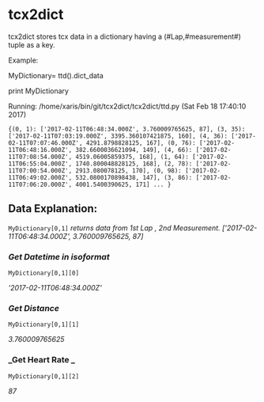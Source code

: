 # tcx2dict

tcx2dict stores tcx data in a dictionary having a (#Lap,#measurement#) tuple as a key.

Example:


MyDictionary= ttd().dict_data

print MyDictionary


Running: /home/xaris/bin/git/tcx2dict/tcx2dict/ttd.py (Sat Feb 18 17:40:10 2017)

`{(0, 1): ['2017-02-11T06:48:34.000Z', 3.760009765625, 87], (3, 35): ['2017-02-11T07:03:19.000Z', 3395.360107421875, 160], (4, 36): ['2017-02-11T07:07:46.000Z', 4291.8798828125, 167], (0, 76): ['2017-02-11T06:48:16.000Z', 382.6600036621094, 149], (4, 66): ['2017-02-11T07:08:54.000Z', 4519.06005859375, 168], (1, 64): ['2017-02-11T06:55:04.000Z', 1740.800048828125, 168], (2, 78): ['2017-02-11T07:00:54.000Z', 2913.080078125, 170], (0, 98): ['2017-02-11T06:49:02.000Z', 532.0800170898438, 147], (3, 86): ['2017-02-11T07:06:20.000Z', 4001.5400390625, 171]
...
}`


## Data Explanation:

`MyDictionary[0,1]` _returns data from 1st Lap , 2nd Measurement._
_['2017-02-11T06:48:34.000Z', 3.760009765625, 87]_

### _Get Datetime in isoformat_
`MyDictionary[0,1][0]`

_'2017-02-11T06:48:34.000Z'_

### _Get Distance_
`MyDictionary[0,1][1]`

_3.760009765625_

### _Get Heart Rate _
`MyDictionary[0,1][2]`

_87_
